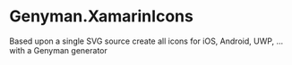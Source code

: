 # Genyman.XamarinIcons
Based upon a single SVG source create all icons for iOS, Android, UWP, ... with a Genyman generator
